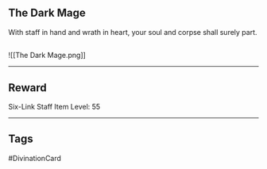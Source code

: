 ## The Dark Mage
With staff in hand
and wrath in heart,
your soul and corpse
shall surely part.
## 
![[The Dark Mage.png]]

---
## Reward
Six-Link Staff
Item Level: 55

---
## Tags
#DivinationCard